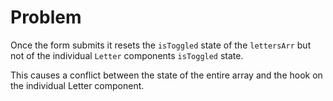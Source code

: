 # Problem

Once the form submits it resets the `isToggled` state of the `lettersArr` but not of the individual `Letter` components `isToggled` state.

This causes a conflict between the state of the entire array and the hook on the individual Letter component.
